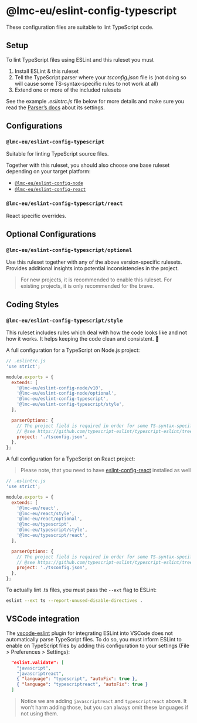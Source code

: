 # @lmc-eu/eslint-config-typescript

These configuration files are suitable to lint TypeScript code.

## Setup

To lint TypeScript files using ESLint and this ruleset you must

1. Install ESLint & this ruleset
1. Tell the TypeScript parser where your _tsconfig.json_ file is (not doing so will cause some TS-syntax-specific rules to not work at all)
1. Extend one or more of the included rulesets

See the example _.eslintrc.js_ file below for more details and make sure you read the [Parser’s docs][ts-parser-configuration] about its settings.

## Configurations

### `@lmc-eu/eslint-config-typescript`

Suitable for linting TypeScript source files.

Together with this ruleset, you should also choose one base ruleset depending on your target platform:

- [`@lmc-eu/eslint-config-node`][eslint-config-node]
- [`@lmc-eu/eslint-config-react`][eslint-config-react]

### `@lmc-eu/eslint-config-typescript/react`

React specific overrides.

## Optional Configurations

### `@lmc-eu/eslint-config-typescript/optional`

Use this ruleset together with any of the above version-specific rulesets. Provides additional insights into potential inconsistencies in the project.

> For new projects, it is recommended to enable this ruleset. For existing projects, it is only recommended for the brave.

## Coding Styles

### `@lmc-eu/eslint-config-typescript/style`

This ruleset includes rules which deal with how the code looks like and not how it works. It helps keeping the code clean and consistent. 🎨

A full configuration for a TypeScript on Node.js project:

```js
// .eslintrc.js
'use strict';

module.exports = {
  extends: [
    '@lmc-eu/eslint-config-node/v10',
    '@lmc-eu/eslint-config-node/optional',
    '@lmc-eu/eslint-config-typescript',
    '@lmc-eu/eslint-config-typescript/style',
  ],

  parserOptions: {
    // The project field is required in order for some TS-syntax-specific rules to function at all
    // @see https://github.com/typescript-eslint/typescript-eslint/tree/master/packages/parser#configuration
    project: './tsconfig.json',
  },
};
```

A full configuration for a TypeScript on React project:

> Please note, that you need to have [eslint-config-react] installed as well

```js
// .eslintrc.js
'use strict';

module.exports = {
  extends: [
    '@lmc-eu/react',
    '@lmc-eu/react/style',
    '@lmc-eu/react/optional',
    '@lmc-eu/typescript',
    '@lmc-eu/typescript/style',
    '@lmc-eu/typescript/react',
  ],

  parserOptions: {
    // The project field is required in order for some TS-syntax-specific rules to function at all
    // @see https://github.com/typescript-eslint/typescript-eslint/tree/master/packages/parser#configuration
    project: './tsconfig.json',
  },
};
```

To actually lint .ts files, you must pass the `--ext` flag to ESLint:

```sh
eslint --ext ts --report-unused-disable-directives .
```

## VSCode integration

The [vscode-eslint](https://github.com/Microsoft/vscode-eslint) plugin for integrating ESLint into VSCode does not automatically parse TypeScript files. To do so, you must inform ESLint to enable on TypeScript files by adding this configuration to your settings (File > Preferences > Settings):

```json
  "eslint.validate": [
    "javascript",
    "javascriptreact",
    { "language": "typescript", "autoFix": true },
    { "language": "typescriptreact", "autoFix": true }
  ]
```

> Notice we are adding `javascriptreact` and `typescriptreact` above. It won’t harm adding those, but you can always omit these languages if not using them.

[eslint-config-node]: https://www.npmjs.com/package/@lmc-eu/eslint-config-node
[eslint-config-react]: https://www.npmjs.com/package/@lmc-eu/eslint-config-react
[ts-parser-configuration]: https://github.com/typescript-eslint/typescript-eslint/tree/master/packages/parser#configuration
